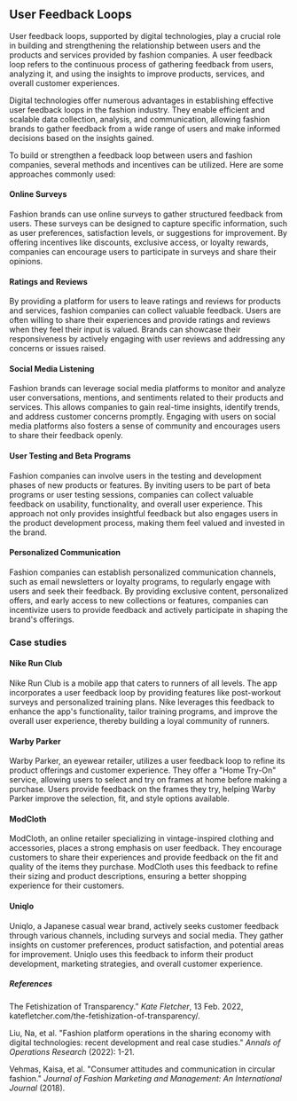 ﻿## User Feedback Loops

User feedback loops, supported by digital technologies, play a crucial role in building and strengthening the relationship between users and the products and services provided by fashion companies. A user feedback loop refers to the continuous process of gathering feedback from users, analyzing it, and using the insights to improve products, services, and overall customer experiences.

Digital technologies offer numerous advantages in establishing effective user feedback loops in the fashion industry. They enable efficient and scalable data collection, analysis, and communication, allowing fashion brands to gather feedback from a wide range of users and make informed decisions based on the insights gained.

To build or strengthen a feedback loop between users and fashion companies, several methods and incentives can be utilized. Here are some approaches commonly used:

#### Online Surveys
Fashion brands can use online surveys to gather structured feedback from users. These surveys can be designed to capture specific information, such as user preferences, satisfaction levels, or suggestions for improvement. By offering incentives like discounts, exclusive access, or loyalty rewards, companies can encourage users to participate in surveys and share their opinions.
    
#### Ratings and Reviews
By providing a platform for users to leave ratings and reviews for products and services, fashion companies can collect valuable feedback. Users are often willing to share their experiences and provide ratings and reviews when they feel their input is valued. Brands can showcase their responsiveness by actively engaging with user reviews and addressing any concerns or issues raised.
    
#### Social Media Listening
Fashion brands can leverage social media platforms to monitor and analyze user conversations, mentions, and sentiments related to their products and services. This allows companies to gain real-time insights, identify trends, and address customer concerns promptly. Engaging with users on social media platforms also fosters a sense of community and encourages users to share their feedback openly.
    
#### User Testing and Beta Programs
Fashion companies can involve users in the testing and development phases of new products or features. By inviting users to be part of beta programs or user testing sessions, companies can collect valuable feedback on usability, functionality, and overall user experience. This approach not only provides insightful feedback but also engages users in the product development process, making them feel valued and invested in the brand.
    
####  Personalized Communication
Fashion companies can establish personalized communication channels, such as email newsletters or loyalty programs, to regularly engage with users and seek their feedback. By providing exclusive content, personalized offers, and early access to new collections or features, companies can incentivize users to provide feedback and actively participate in shaping the brand's offerings.



### Case studies

#### Nike Run Club
Nike Run Club is a mobile app that caters to runners of all levels. The app incorporates a user feedback loop by providing features like post-workout surveys and personalized training plans. Nike leverages this feedback to enhance the app's functionality, tailor training programs, and improve the overall user experience, thereby building a loyal community of runners.
    
#### Warby Parker
Warby Parker, an eyewear retailer, utilizes a user feedback loop to refine its product offerings and customer experience. They offer a "Home Try-On" service, allowing users to select and try on frames at home before making a purchase. Users provide feedback on the frames they try, helping Warby Parker improve the selection, fit, and style options available.

#### ModCloth
ModCloth, an online retailer specializing in vintage-inspired clothing and accessories, places a strong emphasis on user feedback. They encourage customers to share their experiences and provide feedback on the fit and quality of the items they purchase. ModCloth uses this feedback to refine their sizing and product descriptions, ensuring a better shopping experience for their customers.
    

    
#### Uniqlo
Uniqlo, a Japanese casual wear brand, actively seeks customer feedback through various channels, including surveys and social media. They gather insights on customer preferences, product satisfaction, and potential areas for improvement. Uniqlo uses this feedback to inform their product development, marketing strategies, and overall customer experience.


##### References

The Fetishization of Transparency.” _Kate Fletcher_, 13 Feb. 2022, katefletcher.com/the-fetishization-of-transparency/.

Liu, Na, et al. "Fashion platform operations in the sharing economy with digital technologies: recent development and real case studies." _Annals of Operations Research_ (2022): 1-21.

Vehmas, Kaisa, et al. "Consumer attitudes and communication in circular fashion." _Journal of Fashion Marketing and Management: An International Journal_ (2018).

